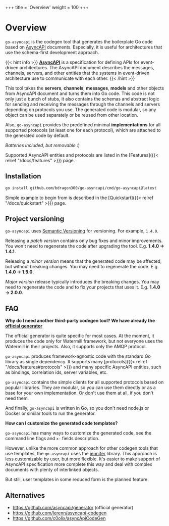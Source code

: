 +++
title = 'Overview'
weight = 100
+++

# Overview

`go-asyncapi` is the codegen tool that generates the boilerplate Go code based on [AsyncAPI](https://www.asyncapi.com/)
documents. Especially, it is useful for architectures that use the schema-first development approach.

{{< hint info >}}
**[AsyncAPI](https://www.asyncapi.com/)** is a specification for defining APIs for event-driven architectures. The
AsyncAPI document describes the messages, channels, servers, and other entities that the systems in event-driven
architecture use to communicate with each other.
{{< /hint >}}

This tool takes the **servers**, **channels**, **messages**, **models** and other objects from AsyncAPI document and
turns them into Go code. This code is not only just a bunch of stubs, it also contains the schemas and abstract
logic for sending and receiving the messages through the channels and servers depending on protocols you use. The
generated code is modular, so any object can be used separately or be reused from other location.

Also, `go-asyncapi` provides the predefined minimal **implementations** for all supported protocols (at least one
for each protocol), which are attached to the generated code by default.

*Batteries included, but removable* :)

Supported AsyncAPI entities and protocols are listed in the [Features]({{< relref "/docs/features" >}}) page.

## Installation

```bash
go install github.com/bdragon300/go-asyncapi/cmd/go-asyncapi@latest
```

Simple example to begin from is described in the [Quickstart]({{< relref "/docs/quickstart" >}}) page.

## Project versioning

`go-asyncapi` uses [Semantic Versioning](https://semver.org/) for versioning. For example, `1.4.0`.

Releasing a *patch version* contains only bug fixes and minor improvements. You won't need to regenerate the code after
upgrading the tool. E.g. **1.4.0 &rarr; 1.4.1**.

Releasing a *minor version* means that the generated code may be affected, but without breaking changes. You may need to
regenerate the code. E.g. **1.4.0 &rarr; 1.5.0**.

*Major version* release typically introduces the breaking changes. You may need to regenerate the code and to fix your 
projects that uses it. E.g. **1.4.0 &rarr; 2.0.0**.

## FAQ

**Why do I need another third-party codegen tool? We have already the [official generator](https://github.com/asyncapi/generator)**

The official generator is quite specific for most cases. At the moment, it produces the code only for Watermill 
framework, but not everyone uses the Watermill in their projects. Also, it supports only the AMQP protocol.

`go-asyncapi` produces framework-agnostic code with the standard Go library as single dependency. It supports many
[protocols]({{< relref "/docs/features#protocols" >}}) and many specific AsyncAPI entities, such as
bindings, correlation ids, server variables, etc.

`go-asyncapi` contains the simple clients for all supported protocols based on popular libraries. They are modular, so
you can use them directly or as a base for your own implementation. Or don't use them at all, if you don't need them.

And finally, `go-asyncapi` is written in Go, so you don't need node.js or Docker or similar tools to run the generator.

**How can I customize the generated code templates?**

`go-asyncapi` has many ways to customize the generated code, see the command line flags and `x-` fields description.

However, unlike the more common approach for other codegen tools that use templates, the `go-asyncapi` uses the
[jennifer](https://github.com/dave/jennifer) library. This approach is less customizable by user, but more
flexible. It's easier to make support of AsyncAPI specification more complete this way and deal with complex documents 
with plenty of interlinked objects.

But still, user templates in some reduced form is the planned feature.

## Alternatives

* https://github.com/asyncapi/generator (official generator)
* https://github.com/lerenn/asyncapi-codegen
* https://github.com/c0olix/asyncApiCodeGen
